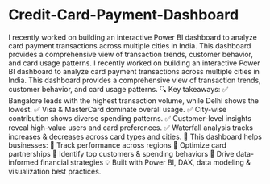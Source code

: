 # Credit-Card-Payment-Dashboard
I recently worked on building an interactive Power BI dashboard to analyze card payment transactions across multiple cities in India. This dashboard provides a comprehensive view of transaction trends, customer behavior, and card usage patterns.
I recently worked on building an interactive Power BI dashboard to analyze card payment transactions across multiple cities in India. This dashboard provides a comprehensive view of transaction trends, customer behavior, and card usage patterns.
🔍 Key takeaways:
 ✅ Bangalore leads with the highest transaction volume, while Delhi shows the lowest.
 ✅ Visa & MasterCard dominate overall usage.
 ✅ City-wise contribution shows diverse spending patterns.
 ✅ Customer-level insights reveal high-value users and card preferences.
 ✅ Waterfall analysis tracks increases & decreases across card types and cities.
🎯 This dashboard helps businesses:
 📌 Track performance across regions
 📌 Optimize card partnerships
 📌 Identify top customers & spending behaviors
 📌 Drive data-informed financial strategies
💡 Built with Power BI, DAX, data modeling & visualization best practices.
